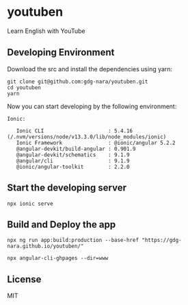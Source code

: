 # youtuben

Learn English with YouTube

## Developing Environment

Download the src and install the dependencies using yarn:

```
git clone git@github.com:gdg-nara/youtuben.git
cd youtuben
yarn
```

Now you can start developing by the following environment:

```
Ionic:

   Ionic CLI                     : 5.4.16 (/.nvm/versions/node/v13.3.0/lib/node_modules/ionic)
   Ionic Framework               : @ionic/angular 5.2.2
   @angular-devkit/build-angular : 0.901.9
   @angular-devkit/schematics    : 9.1.9
   @angular/cli                  : 9.1.9
   @ionic/angular-toolkit        : 2.2.0
```

## Start the developing server

```
npx ionic serve
```

## Build and Deploy the app

```
npx ng run app:build:production --base-href "https://gdg-nara.github.io/youtuben/"

npx angular-cli-ghpages --dir=www
```

## License

MIT
